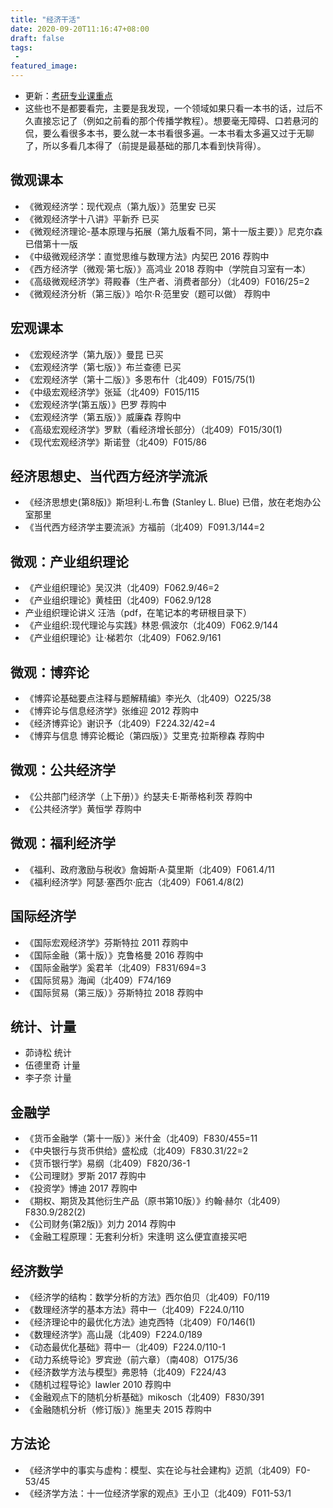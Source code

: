 ```yaml
---
title: "经济干活"
date: 2020-09-20T11:16:47+08:00
draft: false
tags:
 - 
featured_image:
---
```

- 更新：[考研专业课重点](https://yogcat.github.io/books/exam0/)
- 这些也不是都要看完，主要是我发现，一个领域如果只看一本书的话，过后不久直接忘记了（例如之前看的那个传播学教程）。想要毫无障碍、口若悬河的侃，要么看很多本书，要么就一本书看很多遍。一本书看太多遍又过于无聊了，所以多看几本得了（前提是最基础的那几本看到快背得）。
## 微观课本
- 《微观经济学：现代观点（第九版）》范里安 已买
- 《微观经济学十八讲》平新乔 已买
- 《微观经济理论-基本原理与拓展（第九版看不同，第十一版主要）》尼克尔森 已借第十一版
- 《中级微观经济学：直觉思维与数理方法》内契巴 2016 荐购中
- 《西方经济学（微观·第七版）》高鸿业 2018 荐购中（学院自习室有一本）
- 《高级微观经济学》蒋殿春（生产者、消费者部分）（北409）F016/25=2
- 《微观经济分析（第三版）》哈尔·R·范里安（题可以做） 荐购中
## 宏观课本
- 《宏观经济学（第九版）》曼昆 已买
- 《宏观经济学（第七版）》布兰查德 已买
- 《宏观经济学（第十二版）》多恩布什（北409）F015/75(1)
- 《中级宏观经济学》张延（北409）F015/115
- 《宏观经济学(第五版）》巴罗 荐购中
- 《宏观经济学（第五版）》威廉森 荐购中
- 《高级宏观经济学》罗默（看经济增长部分）（北409）F015/30(1)
- 《现代宏观经济学》斯诺登（北409）F015/86
## 经济思想史、当代西方经济学流派
- 《经济思想史(第8版)》斯坦利·L.布鲁 (Stanley L. Blue) 已借，放在老炮办公室那里
- 《当代西方经济学主要流派》方福前（北409）F091.3/144=2
## 微观：产业组织理论
- 《产业组织理论》吴汉洪（北409）F062.9/46=2
- 《产业组织理论》黄桂田（北409）F062.9/128
- 产业组织理论讲义 汪浩（pdf，在笔记本的考研根目录下）
- 《产业组织:现代理论与实践》林恩·佩波尔（北409）F062.9/144
- 《产业组织理论》让·梯若尔（北409）F062.9/161
## 微观：博弈论
- 《博弈论基础要点注释与题解精编》李光久（北409）O225/38
- 《博弈论与信息经济学》张维迎 2012 荐购中
- 《经济博弈论》谢识予（北409）F224.32/42=4
- 《博弈与信息 博弈论概论（第四版）》艾里克·拉斯穆森 荐购中
## 微观：公共经济学
- 《公共部门经济学（上下册）》约瑟夫·E·斯蒂格利茨 荐购中
- 《公共经济学》黄恒学 荐购中
## 微观：福利经济学
- 《福利、政府激励与税收》詹姆斯·A·莫里斯（北409）F061.4/11
- 《福利经济学》阿瑟·塞西尔·庇古（北409）F061.4/8(2)
## 国际经济学
- 《国际宏观经济学》芬斯特拉 2011 荐购中
- 《国际金融（第十版）》克鲁格曼 2016 荐购中
- 《国际金融学》奚君羊（北409）F831/694=3
- 《国际贸易》海闻（北409）F74/169
- 《国际贸易（第三版）》芬斯特拉 2018 荐购中
## 统计、计量
- 茆诗松 统计
- 伍德里奇 计量
- 李子奈 计量
## 金融学
- 《货币金融学（第十一版）》米什金（北409）F830/455=11
- 《中央银行与货币供给》盛松成（北409）F830.31/22=2
- 《货币银行学》易纲（北409）F820/36-1
- 《公司理财》罗斯 2017 荐购中
- 《投资学》博迪 2017 荐购中
- 《期权、期货及其他衍生产品（原书第10版）》约翰·赫尔（北409）F830.9/282(2)
- 《公司财务(第2版)》刘力 2014 荐购中
- 《金融工程原理：无套利分析》宋逢明 这么便宜直接买吧
## 经济数学
- 《经济学的结构：数学分析的方法》西尔伯贝（北409）F0/119
- 《数理经济学的基本方法》蒋中一（北409）F224.0/110
- 《经济理论中的最优化方法》迪克西特（北409）F0/146(1)
- 《数理经济学》高山晟（北409）F224.0/189
- 《动态最优化基础》蒋中一（北409）F224.0/110-1
- 《动力系统导论》罗宾逊（前六章）（南408）O175/36
- 《经济数学方法与模型》弗恩特（北409）F224/43
- 《随机过程导论》lawler 2010 荐购中
- 《金融观点下的随机分析基础》mikosch（北409）F830/391
- 《金融随机分析（修订版）》施里夫 2015 荐购中
## 方法论
- 《经济学中的事实与虚构：模型、实在论与社会建构》迈凯（北409）F0-53/45
- 《经济学方法：十一位经济学家的观点》王小卫（北409）F011-53/1
